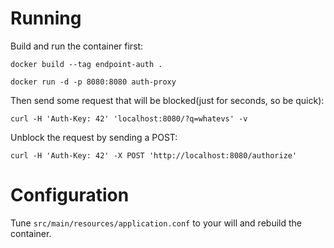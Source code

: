 # Running

Build and run the container first:

`docker build --tag endpoint-auth .`

`docker run -d -p 8080:8080 auth-proxy`

Then send some request that will be blocked(just for seconds, so be quick):

`curl -H 'Auth-Key: 42' 'localhost:8080/?q=whatevs' -v`

Unblock the request by sending a POST:

`curl -H 'Auth-Key: 42' -X POST 'http://localhost:8080/authorize'`

# Configuration

Tune `src/main/resources/application.conf` to your will and rebuild the container.
